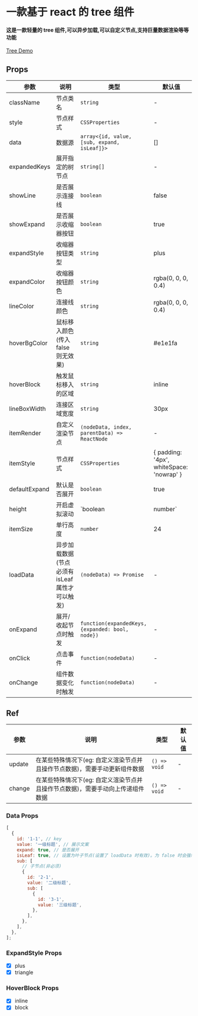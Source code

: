 # 一款基于 react 的 tree 组件

#### 这是一款轻量的 tree 组件,可以异步加载,可以自定义节点,支持巨量数据渲染等等功能

[Tree Demo](https://codesandbox.io/s/react-tree-th-demo-xe7zx 'Tree Demo')

## Props

| 参数          | 说明                                           | 类型                                             | 默认值                                   |
| ------------- | ---------------------------------------------- | ------------------------------------------------ | ---------------------------------------- |
| className     | 节点类名                                       | `string`                                         | -                                        |
| style         | 节点样式                                       | `CSSProperties`                                  | -                                        |
| data          | 数据源                                         | `array<{id, value, [sub, expand, isLeaf]}>`      | []                                       |
| expandedKeys  | 展开指定的树节点                               | `string[]`                                       | -                                        |
| showLine      | 是否展示连接线                                 | `boolean`                                        | false                                    |
| showExpand    | 是否展示收缩器按钮                             | `boolean`                                        | true                                     |
| expandStyle   | 收缩器按钮类型                                 | `string`                                         | plus                                     |
| expandColor   | 收缩器按钮颜色                                 | `string`                                         | rgba(0, 0, 0, 0.4)                       |
| lineColor     | 连接线颜色                                     | `string`                                         | rgba(0, 0, 0, 0.4)                       |
| hoverBgColor  | 鼠标移入颜色(传入 false 则无效果)              | `string`                                         | #e1e1fa                                  |
| hoverBlock    | 触发鼠标移入的区域                             | `string`                                         | inline                                   |
| lineBoxWidth  | 连接区域宽度                                   | `string`                                         | 30px                                     |
| itemRender    | 自定义渲染节点                                 | `(nodeData, index, parentData) => ReactNode`     | -                                        |
| itemStyle     | 节点样式                                       | `CSSProperties`                                  | { padding: '4px', whiteSpace: 'nowrap' } |
| defaultExpand | 默认是否展开                                   | `boolean`                                        | true                                     |
| height        | 开启虚拟滚动                                   | `boolean | number`                               | false                                    |
| itemSize      | 单行高度                                       | `number`                                         | 24                                       |
| loadData      | 异步加载数据(节点必须有 isLeaf 属性才可以触发) | `(nodeData) => Promise`                          | -                                        |
| onExpand      | 展开/收起节点时触发                            | `function(expandedKeys, {expanded: bool, node})` | -                                        |
| onClick       | 点击事件                                       | `function(nodeData)`                             | -                                        |
| onChange      | 组件数据变化时触发                             | `function(nodeData)`                             | -                                        |

## Ref

| 参数   | 说明                                                                           | 类型         | 默认值 |
| ------ | ------------------------------------------------------------------------------ | ------------ | ------ |
| update | 在某些特殊情况下(eg: 自定义渲染节点并且操作节点数据)，需要手动更新组件数据     | `() => void` | -      |
| change | 在某些特殊情况下(eg: 自定义渲染节点并且操作节点数据)，需要手动向上传递组件数据 | `() => void` | -      |

### Data Props

```javascript
[
  {
    id: '1-1', // key
    value: '一级标题', // 展示文案
    expand: true, // 是否展开
    isLeaf: true, // 设置为叶子节点(设置了 loadData 时有效)。为 false 时会强制将其作为父节点
    sub: [
      // 子节点(非必须)
      {
        id: '2-1',
        value: '二级标题',
        sub: [
          {
            id: '3-1',
            value: '三级标题',
          },
        ],
      },
    ],
  },
];
```

### ExpandStyle Props

- [x] plus
- [x] triangle

### HoverBlock Props

- [x] inline
- [x] block
